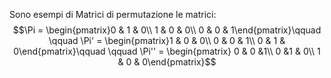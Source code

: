Sono esempi di Matrici di permutazione le matrici: $$\Pi = \begin{pmatrix}0 & 1 & 0\\ 1 & 0 & 0\\ 0 & 0 & 1\end{pmatrix}\qquad \qquad \Pi' = \begin{pmatrix}1 & 0 & 0\\ 0 & 0 & 1\\ 0 & 1 & 0\end{pmatrix}\qquad \qquad \Pi'' = \begin{pmatrix} 0 & 0 &1\\ 0 &1 & 0\\ 1 & 0 & 0\end{pmatrix}$$